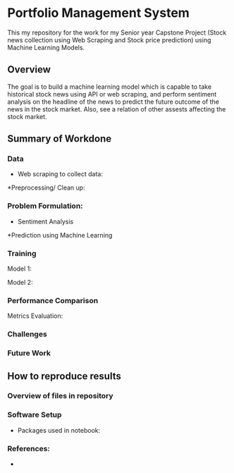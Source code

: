 # Portfolio Management System

This my repository for the work for my Senior year Capstone Project (Stock news collection using Web Scraping and Stock price prediction) using Machine Learning Models.

## Overview
The goal is to build a machine learning model which is capable to take historical stock news using API or web scraping, and perform sentiment analysis on the headline of the news to predict the future outcome of the news in the stock market. Also, see a relation of other assests affecting the stock market.

## Summary of Workdone

### Data

* Web scraping to collect data:

*Preprocessing/ Clean up:


### Problem Formulation:

* Sentiment Analysis

*Prediction using Machine Learning

### Training
Model 1:

Model 2:


### Performance Comparison
Metrics Evaluation:


### Challenges 

### Future Work


## How to reproduce results


### Overview of files in repository


### Software Setup
* Packages used in notebook: 


### References:
*


